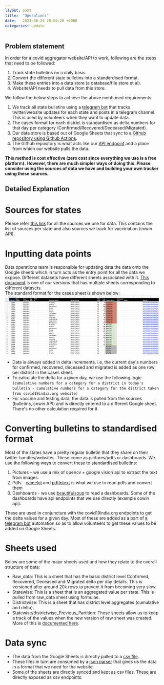 ```yaml
---
layout: post
title:  "Operations"
date:   2021-08-24 20:00:20 +0900
categories: update
---
```


## Problem statement
In order for a covid aggregator website/API to work, following are the steps that need to be followed:
1. Track state bulletins on a daily basis.
2. Convert the different state bulletins into a standardised format.
3. Make these entries into a data store (a database/file store et al).
4. Website/API needs to pull data from this store.

We follow the below steps to achieve the above mentioned requirements:
1. We track all state bulletins using a [telegram bot](https://github.com/covid19india/monitor-bot) that tracks twitter/website updates for each state and posts in a telegram channel. This is used by volunteers when they want to update data.
2. The cases format for each district is standardised as delta numbers for that day per category (Confirmed/Recovered/Deceased/Migrated).
3. Our data store is based out of Google Sheets that sync to a [Github repository using Github Actions](https://github.com/covid19india/data/blob/60af6e683fd22ce2f0435b7a129260aa944ea369/.github/workflows/javascript.yml#L43).
4. The Github repository is what acts like our [API endpoint]((https://github.com/covid19india/data/blob/main/src/parser_v4.py)) and a place from which our website pulls the data.

**This method is cost effective (zero cost since everything we use is a free platform). However, there are much simpler ways of doing this. Please consider using the sources of data we have and building your own tracker using these sources.**


## Detailed Explanation
# Sources for states

Please refer [this link](https://blog.covid19india.org/2020/06/15/hornbill/) for all the sources we use for data. This contains the list of sources per state and also sources we track for vaccination (cowin API).

# Inputting data points
Data operations team is responsible for updating data the data onto the Google sheets which in turn acts as the entry point for all the data we expose. Different datasets have different sheets associated with it. [This document](https://docs.google.com/spreadsheets/d/1foGJ_FwHoDnVUI7VqN-YrwrPo0A4pfLV8jFYxn4rLaw/edit#gid=0) is one of our versions that has multiple sheets corresponding to different datasets.  
The standard format for the cases sheet is shown below:
![Google Sheet](/assets/images/raw.png)

- Data is always added in delta increments. i.e, the current day's numbers for confirmed, recovered, deceased and migrated is added as one row per district in the cases sheet. 
- To calculate the delta for a given day, we use the following logic:  
```(cumulative numbers for a category for a district in today's bulletin - cumulative numbers for a category for the district taken from covid19india.org website)```
- For vaccine and testing data, the data is pulled from the sources (bulletins, cowin API) and is directly entered to a different Google sheet. There's no other calculation required for it.

# Converting bulletins to standardised format
Most of the states have a pretty regular bulletin that they share on their twitter handles/websites. These come as pictures/pdfs or dashboards. We use the following ways to convert these to standardised bulletins:
1. Pictures - we use a mix of opencv + google vision api to extract the text from images.
2. Pdfs - [camelot](https://camelot-py.readthedocs.io/en/master/) and [pdftotext](https://pypi.org/project/pdftotext/) is what we use to read pdfs and convert them
3. Dashboards - we use [beautifulsoup](https://www.crummy.com/software/BeautifulSoup/bs4/doc/) to read a dashboards. Some of the dashboards have api endpoints that we use directly (example cowin api).

These are used in conjuncture with the covid19india.org endpoints to get the delta values for a given day. Most of these are added as a part of [a telegram bot](https://github.com/covid19india/automation-bot) automation so as to allow volunteers to get these values to be added on Google Sheets. 

# Sheets used
Below are some of the major sheets used and how they relate to the overall structure of data:  
- Raw_data: This is a sheet that has the basic district level Confirmed, Recovered, Deceased and Migrated delta per day details. This is versioned after around 20k rows to prevent it from becoming very slow.
- Statewise: This is a sheet that is an aggregated value per state. This is pulled from raw_data sheet using formulae.
- Districtwise: This is a sheet that has district level aggregates (cumulative and delta).
- Statewise/districtwise_Previous_Partition: These sheets allow us to keep a track of the values when the new version of raw sheet was created. More of this is [documented here](https://blog.covid19india.org/2020/06/07/shifttonewversion/).

# Data sync
- The data from the Google Sheets is directly pulled to a [csv file](https://github.com/covid19india/data/blob/main/src/sheets-to-csv.js). 
- These files in turn are consumed by a [json parser](https://github.com/covid19india/data/blob/main/src/parser_v4.py) that gives us the data in a format that we need for the website.
- Some of the sheets are directly synced and kept as csv files. These are directly exposed as csv endpoints.




